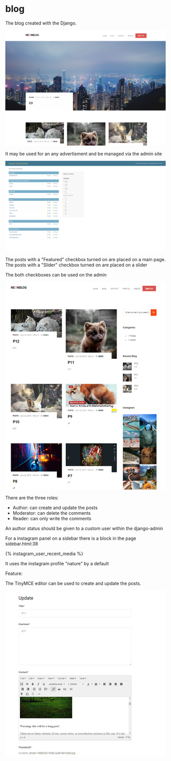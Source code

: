 # blog

The blog created with the Django.

[![alt text](https://github.com/Denis-Gerashchenko/blog/blob/master/Screenshot_14.png "index")](https://nblog.tech/)

It may be used for an any advertisment and be managed via the admin site

[![alt text](https://github.com/Denis-Gerashchenko/blog/blob/master/Screenshot_13.png "/admin")](https://nblog.tech/)

The posts with a "Featured" checkbox turned on are placed on a main page.
The posts with a "Slider" checkbox turned on are placed on a slider

The both checkboxes can be used on the admin

[![alt text](https://github.com/Denis-Gerashchenko/blog/blob/master/Screenshot_7.png "/blog")](https://nblog.tech/)

There are the three roles:

- Author: can create and update the posts
- Moderator: can delete the comments
- Reader: can only write the comments

An author status should be given to a custom user within the django-admin

For a instagram panel on a sidebar there is a block in the page sidebar.html:38

{% instagram_user_recent_media <nstagram userprofile id> %}
  
It uses the instagram profile "nature" by a default

Feature:

The TinyMCE editor can be used to create and update the posts.

[![alt text](https://github.com/Denis-Gerashchenko/blog/blob/master/Screenshot_12.png "/update")](https://nblog.tech/)
